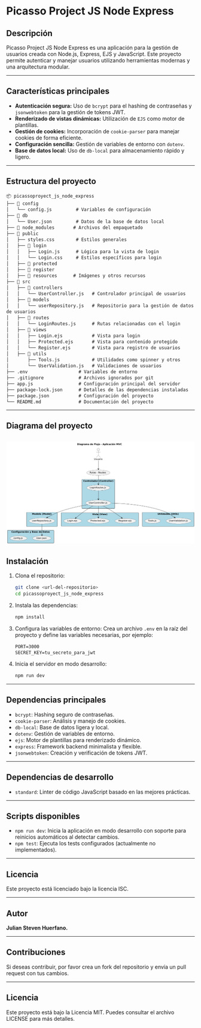 # Picasso Project JS Node Express

## Descripción
Picasso Project JS Node Express es una aplicación para la gestión de usuarios creada con Node.js, Express, EJS y JavaScript. Este proyecto permite autenticar y manejar usuarios utilizando herramientas modernas y una arquitectura modular.

---

## Características principales
- **Autenticación segura:** Uso de `bcrypt` para el hashing de contraseñas y `jsonwebtoken` para la gestión de tokens JWT.
- **Renderizado de vistas dinámicas:** Utilización de `EJS` como motor de plantillas.
- **Gestión de cookies:** Incorporación de `cookie-parser` para manejar cookies de forma eficiente.
- **Configuración sencilla:** Gestión de variables de entorno con `dotenv`.
- **Base de datos local:** Uso de `db-local` para almacenamiento rápido y ligero.

---

## Estructura del proyecto
```
📦 picassoproyect_js_node_express
├── 📂 config
│   └── config.js         # Variables de configuración
├── 📂 db
│   └── User.json         # Datos de la base de datos local
├── 📂 node_modules       # Archivos del empaquetado
├── 📂 public
│   ├── styles.css        # Estilos generales
│   ├── 📂 login
│   │   ├── Login.js      # Lógica para la vista de login
│   │   └── Login.css     # Estilos específicos para login
│   ├── 📂 protected
│   ├── 📂 register
│   ├── 📂 resources      # Imágenes y otros recursos
├── 📂 src
│   ├── 📂 controllers
│   │   └── UserController.js   # Controlador principal de usuarios
│   ├── 📂 models
│   │   └── userRepository.js   # Repositorio para la gestión de datos de usuarios
│   ├── 📂 routes
│   │   └── LoginRoutes.js      # Rutas relacionadas con el login
│   ├── 📂 views
│   │   ├── Login.ejs           # Vista para login
│   │   ├── Protected.ejs       # Vista para contenido protegido
│   │   └── Register.ejs        # Vista para registro de usuarios
│   ├── 📂 utils
│       ├── Tools.js            # Utilidades como spinner y otros
│       └── UserValidation.js   # Validaciones de usuarios
├── .env                   # Variables de entorno
├── .gitignore             # Archivos ignorados por git
├── app.js                 # Configuración principal del servidor
├── package-lock.json      # Detalles de las dependencias instaladas
├── package.json           # Configuración del proyecto
└── README.md              # Documentación del proyecto
```

---

## Diagrama del proyecto
![diagrama de flujo.png](/public/resources/diagrama%20de%20flujo.png)
---

## Instalación
1. Clona el repositorio:
   ```bash
   git clone <url-del-repositorio>
   cd picassoproyect_js_node_express
   ```

2. Instala las dependencias:
   ```bash
   npm install
   ```

3. Configura las variables de entorno:
   Crea un archivo `.env` en la raíz del proyecto y define las variables necesarias, por ejemplo:
   ```env
   PORT=3000
   SECRET_KEY=tu_secreto_para_jwt
   ```

4. Inicia el servidor en modo desarrollo:
   ```bash
   npm run dev
   ```

---

## Dependencias principales
- `bcrypt`: Hashing seguro de contraseñas.
- `cookie-parser`: Análisis y manejo de cookies.
- `db-local`: Base de datos ligera y local.
- `dotenv`: Gestión de variables de entorno.
- `ejs`: Motor de plantillas para renderizado dinámico.
- `express`: Framework backend minimalista y flexible.
- `jsonwebtoken`: Creación y verificación de tokens JWT.

---

## Dependencias de desarrollo
- `standard`: Linter de código JavaScript basado en las mejores prácticas.

---

## Scripts disponibles
- `npm run dev`: Inicia la aplicación en modo desarrollo con soporte para reinicios automáticos al detectar cambios.
- `npm test`: Ejecuta los tests configurados (actualmente no implementados).

---

## Licencia
Este proyecto está licenciado bajo la licencia ISC.

---

## Autor
**Julian Steven Huerfano.**

---

## Contribuciones
Si deseas contribuir, por favor crea un fork del repositorio y envía un pull request con tus cambios.

---

## Licencia
Este proyecto está bajo la Licencia MIT. Puedes consultar el archivo LICENSE para más detalles.
